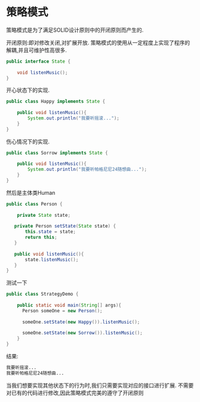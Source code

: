 # 策略模式

策略模式是为了满足SOLID设计原则中的开闭原则而产生的.

开闭原则:即对修改关闭,对扩展开放.
策略模式的使用从一定程度上实现了程序的解耦,并且可维护性高很多.



~~~java
public interface State {
    
    void listenMusic();
}
~~~
开心状态下的实现.
~~~java
public class Happy implements State {
    
    public void listenMusic(){
        System.out.println("我要听摇滚...");
    }
}
~~~
伤心情况下的实现.
~~~java
public class Sorrow implements State {
    
    public void listenMusic(){
        System.out.println("我要听帕格尼尼24随想曲...");
    }
}
~~~

然后是主体类Human

~~~java
public class Person {
    
    private State state;
    
   private Person setState(State state) {
       this.state = state;
       return this;
   }
   
   public void listenMusic(){
       state.listenMusic();
   }
}
~~~

测试一下
~~~java
public class StrategyDemo {
    
    public static void main(String[] args){
      Person someOne = new Person();
      
      someOne.setState(new Happy()).listenMusic();
      
      someOne.setState(new Sorrow()).listenMusic();
    }
}
~~~

结果:
~~~cmd
我要听摇滚...
我要听帕格尼尼24随想曲...
~~~
当我们想要实现其他状态下的行为时,我们只需要实现对应的接口进行扩展.
不需要对已有的代码进行修改,因此策略模式完美的遵守了开闭原则
